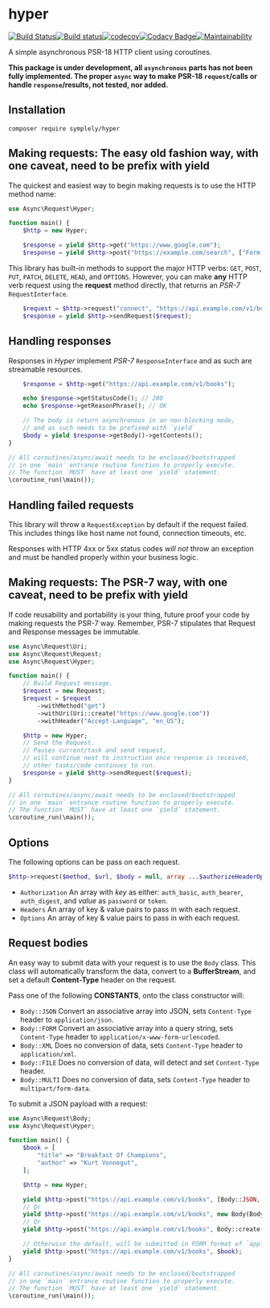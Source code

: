 # hyper

[![Build Status](https://travis-ci.org/symplely/hyper.svg?branch=master)](https://travis-ci.org/symplely/hyper)[![Build status](https://ci.appveyor.com/api/projects/status/0l48ubuakc6wtqqm/branch/master?svg=true)](https://ci.appveyor.com/project/techno-express/hyper/branch/master)[![codecov](https://codecov.io/gh/symplely/hyper/branch/master/graph/badge.svg)](https://codecov.io/gh/symplely/hyper)[![Codacy Badge](https://api.codacy.com/project/badge/Grade/d902c3aa05d74df699aa9e962e70f63d)](https://www.codacy.com/app/techno-express/hyper?utm_source=github.com&amp;utm_medium=referral&amp;utm_content=symplely/hyper&amp;utm_campaign=Badge_Grade)[![Maintainability](https://api.codeclimate.com/v1/badges/db8ee4adb142ffad35c9/maintainability)](https://codeclimate.com/github/symplely/hyper/maintainability)

A simple asynchronous PSR-18 HTTP client using coroutines.

**This package is under development, all `asynchronous` parts has not been fully implemented. The proper `async` way to make PSR-18 `request`/calls or handle `response`/results, not tested, nor added.**

## Installation

```text
composer require symplely/hyper
```

## Making requests: The easy old fashion way, with one caveat, need to be prefix with yield

The quickest and easiest way to begin making requests is to use the HTTP method name:

```php
use Async\Request\Hyper;

function main() {
    $http = new Hyper;

    $response = yield $http->get("https://www.google.com");
    $response = yield $http->post("https://example.com/search", ["Form data"]));
```

This library has built-in methods to support the major HTTP verbs: `GET`, `POST`, `PUT`, `PATCH`, `DELETE`, `HEAD`, and `OPTIONS`. However, you can make **any** HTTP verb request using the **request** method directly, that returns an _PSR-7_ `RequestInterface`.

```php
    $request = $http->request("connect", "https://api.example.com/v1/books");
    $response = yield $http->sendRequest($request);
```

## Handling responses

Responses in *Hyper* implement _PSR-7_ `ResponseInterface` and as such are streamable resources.

```php
    $response = $http->get("https://api.example.com/v1/books");

    echo $response->getStatusCode(); // 200
    echo $response->getReasonPhrase(); // OK

    // The body is return asynchronous in an non-blocking mode,
    // and as such needs to be prefixed with `yield`
    $body = yield $response->getBody()->getContents();
}

// All coroutines/async/await needs to be enclosed/bootstrapped
// in one `main` entrance routine function to properly execute.
// The function `MUST` have at least one `yield` statement.
\coroutine_run(\main());
```

## Handling failed requests

This library will throw a `RequestException` by default if the request failed. This includes things like host name not found, connection timeouts, etc.

Responses with HTTP 4xx or 5xx status codes *will not* throw an exception and must be handled properly within your business logic.

## Making requests: The PSR-7 way, with one caveat, need to be prefix with yield

If code reusability and portability is your thing, future proof your code by making requests the PSR-7 way. Remember, PSR-7 stipulates that Request and Response messages be immutable.

```php
use Async\Request\Uri;
use Async\Request\Request;
use Async\Request\Hyper;

function main() {
    // Build Request message.
    $request = new Request;
    $request = $request
        ->withMethod("get")
        ->withUri(Uri::create("https://www.google.com"))
        ->withHeader("Accept-Language", "en_US");

    $http = new Hyper;
    // Send the Request.
    // Pauses current/task and send request,
    // will continue next to instruction once response is received,
    // other tasks/code continues to run.
    $response = yield $http->sendRequest($request);
}

// All coroutines/async/await needs to be enclosed/bootstrapped
// in one `main` entrance routine function to properly execute.
// The function `MUST` have at least one `yield` statement.
\coroutine_run(\main());
```

## Options

The following options can be pass on each request.

```php
$http->request($method, $url, $body = null, array ...$authorizeHeaderOptions);
```

* `Authorization` An array with *key* as either:
    `auth_basic`, `auth_bearer`, `auth_digest`, and *value* as `password` or `token`.
* `Headers` An array of key & value pairs to pass in with each request.
* `Options` An array of key & value pairs to pass in with each request.

## Request bodies

An easy way to submit data with your request is to use the `Body` class. This class will automatically
transform the data, convert to a **BufferStream**, and set a default **Content-Type** header on the request.

Pass one of the following **CONSTANTS**, onto the class constructor will:

* `Body::JSON` Convert an associative array into JSON, sets `Content-Type` header to `application/json`.
* `Body::FORM` Convert an associative array into a query string, sets `Content-Type` header to `application/x-www-form-urlencoded`.
* `Body::XML` Does no conversion of data, sets `Content-Type` header to `application/xml`.
* `Body::FILE` Does no conversion of data, will detect and set `Content-Type` header.
* `Body::MULTI` Does no conversion of data, sets `Content-Type` header to `multipart/form-data`.

To submit a JSON payload with a request:

```php
use Async\Request\Body;
use Async\Request\Hyper;

function main() {
    $book = [
        "title" => "Breakfast Of Champions",
        "author" => "Kurt Vonnegut",
    ];

    $http = new Hyper;

    yield $http->post("https://api.example.com/v1/books", [Body::JSON, $book]);
    // Or
    yield $http->post("https://api.example.com/v1/books", new Body(Body::JSON, $book));
    // Or
    yield $http->post("https://api.example.com/v1/books", Body::create(Body::JSON, $book));

    // Otherwise the default, will be submitted in FORM format of `application/x-www-form-urlencoded`
    yield $http->post("https://api.example.com/v1/books", $book);
}

// All coroutines/async/await needs to be enclosed/bootstrapped
// in one `main` entrance routine function to properly execute.
// The function `MUST` have at least one `yield` statement.
\coroutine_run(\main());
```
